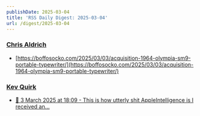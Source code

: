```yaml
---
publishDate: 2025-03-04
title: 'RSS Daily Digest: 2025-03-04'
url: /digest/2025-03-04
---
```


### [Chris Aldrich](https://boffosocko.com/)

  * [https://boffosocko.com/2025/03/03/acquisition-1964-olympia-sm9-portable-typewriter/](https://boffosocko.com/2025/03/03/acquisition-1964-olympia-sm9-portable-typewriter/)
  
### [Kev Quirk](https://kevquirk.com/)

  * [📝 3 March 2025 at 18:09 - This is how utterly shit AppleIntelligence is I received an...](https://kevquirk.com/notes/20250303-1809)
  

